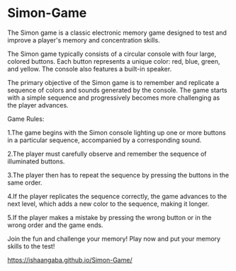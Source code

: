 # Simon-Game


The Simon game is a classic electronic memory game designed to test and improve a player's memory and concentration skills. 

The Simon game typically consists of a circular console with four large, colored buttons. Each button represents a unique color: red, blue, green, and yellow. The console also features a built-in speaker.

The primary objective of the Simon game is to remember and replicate a sequence of colors and sounds generated by the console. The game starts with a simple sequence and progressively becomes more challenging as the player advances.

Game Rules:

1.The game begins with the Simon console lighting up one or more buttons in a particular sequence, accompanied by a corresponding sound.

2.The player must carefully observe and remember the sequence of illuminated buttons.

3.The player then has to repeat the sequence by pressing the buttons in the same order.

4.If the player replicates the sequence correctly, the game advances to the next level, which adds a new color to the sequence, making it longer.

5.If the player makes a mistake by pressing the wrong button or in the wrong order and the game ends.


Join the fun and challenge your memory! Play now and put your memory skills to the test!

https://ishaangaba.github.io/Simon-Game/
